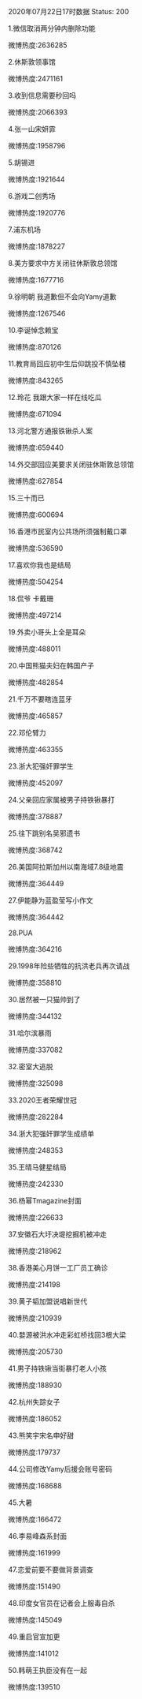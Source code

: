 2020年07月22日17时数据
Status: 200

1.微信取消两分钟内删除功能

微博热度:2636285

2.休斯敦领事馆

微博热度:2471161

3.收到信息需要秒回吗

微博热度:2066393

4.张一山宋妍霏

微博热度:1958796

5.胡锡进

微博热度:1921644

6.游戏二创秀场

微博热度:1920776

7.浦东机场

微博热度:1878227

8.美方要求中方关闭驻休斯敦总领馆

微博热度:1677716

9.徐明朝 我道歉但不会向Yamy道歉

微博热度:1267546

10.李诞悼念赖宝

微博热度:870126

11.教育局回应初中生后仰跳投不慎坠楼

微博热度:843265

12.玲花 我跟大家一样在线吃瓜

微博热度:671094

13.河北警方通报铁锹杀人案

微博热度:659440

14.外交部回应美要求关闭驻休斯敦总领馆

微博热度:627854

15.三十而已

微博热度:600694

16.香港市民室内公共场所须强制戴口罩

微博热度:536590

17.喜欢你我也是结局

微博热度:504254

18.侃爷 卡戴珊

微博热度:497214

19.外卖小哥头上全是耳朵

微博热度:488011

20.中国熊猫夫妇在韩国产子

微博热度:482854

21.千万不要瞎连蓝牙

微博热度:465857

22.邓伦臂力

微博热度:463355

23.浙大犯强奸罪学生

微博热度:452097

24.父亲回应家属被男子持铁锹暴打

微博热度:378887

25.往下跳别名吴邪遗书

微博热度:368742

26.美国阿拉斯加州以南海域7.8级地震

微博热度:364449

27.伊能静为蓝盈莹写小作文

微博热度:364442

28.PUA

微博热度:364216

29.1998年险些牺牲的抗洪老兵再次请战

微博热度:358810

30.居然被一只猫帅到了

微博热度:344132

31.哈尔滨暴雨

微博热度:337082

32.密室大逃脱

微博热度:325098

33.2020王者荣耀世冠

微博热度:282284

34.浙大犯强奸罪学生成绩单

微博热度:248353

35.王晴马健星结局

微博热度:242330

36.杨幂Tmagazine封面

微博热度:226633

37.安徽石大圩决堤挖掘机被冲走

微博热度:218962

38.香港美心月饼一工厂员工确诊

微博热度:214198

39.黄子韬加盟说唱新世代

微博热度:210939

40.婺源被洪水冲走彩虹桥找回3根大梁

微博热度:205730

41.男子持铁锹当街暴打老人小孩

微博热度:188930

42.杭州失踪女子

微博热度:186052

43.熊笑宇宋名申好甜

微博热度:179737

44.公司修改Yamy后援会账号密码

微博热度:168688

45.大暑

微博热度:166472

46.李易峰森系封面

微博热度:161999

47.恋爱前要不要做背景调查

微博热度:151490

48.印度女官员在记者会上服毒自杀

微博热度:145049

49.重启官宣加更

微博热度:141012

50.韩萌王执臣没有在一起

微博热度:139510

